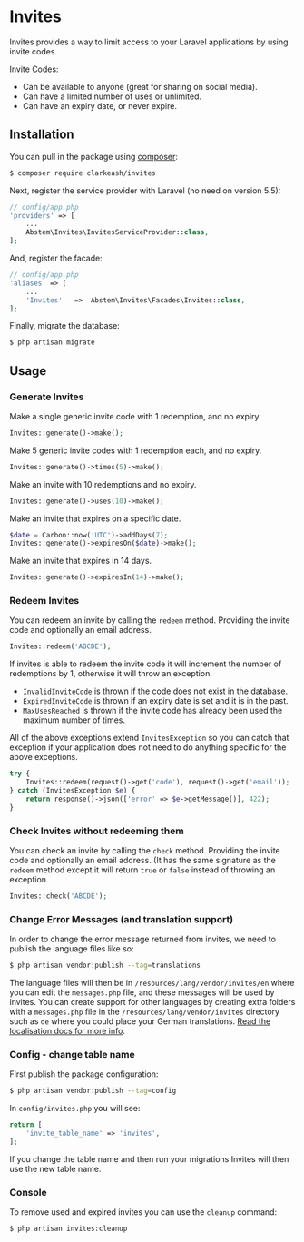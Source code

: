 # Invites

Invites provides a way to limit access to your Laravel applications by using invite codes.

Invite Codes:
* Can be available to anyone (great for sharing on social media).
* Can have a limited number of uses or unlimited.
* Can have an expiry date, or never expire.

## Installation

You can pull in the package using [composer](https://getcomposer.org):

```bash
$ composer require clarkeash/invites
```

Next, register the service provider with Laravel (no need on version 5.5):

```php
// config/app.php
'providers' => [
    ...
    Abstem\Invites\InvitesServiceProvider::class,
];
```

And, register the facade:

```php
// config/app.php
'aliases' => [
    ...
    'Invites'   =>  Abstem\Invites\Facades\Invites::class,
];
```

Finally, migrate the database:

```bash
$ php artisan migrate
```

## Usage

### Generate Invites

Make a single generic invite code with 1 redemption, and no expiry.
```php
Invites::generate()->make();
```

Make 5 generic invite codes with 1 redemption each, and no expiry.
```php
Invites::generate()->times(5)->make();
```

Make an invite with 10 redemptions and no expiry.
```php
Invites::generate()->uses(10)->make();
```

Make an invite that expires on a specific date.
```php
$date = Carbon::now('UTC')->addDays(7);
Invites::generate()->expiresOn($date)->make();
```

Make an invite that expires in 14 days.
```php
Invites::generate()->expiresIn(14)->make();
```


### Redeem Invites

You can redeem an invite by calling the ````redeem```` method. Providing the invite code and optionally an email address.

```php
Invites::redeem('ABCDE');
```

If invites is able to redeem the invite code it will increment the number of redemptions by 1, otherwise it will throw an exception.

* ````InvalidInviteCode```` is thrown if the code does not exist in the database.
* ````ExpiredInviteCode```` is thrown if an expiry date is set and it is in the past.
* ````MaxUsesReached```` is thrown if the invite code has already been used the maximum number of times.

All of the above exceptions extend ````InvitesException```` so you can catch that exception if your application does not need to do anything specific for the above exceptions.

```php
try {
    Invites::redeem(request()->get('code'), request()->get('email'));
} catch (InvitesException $e) {
    return response()->json(['error' => $e->getMessage()], 422);
}
```

### Check Invites without redeeming them

You can check an invite by calling the ````check```` method. Providing the invite code and optionally an email address. (It has the same signature as the ````redeem```` method except it will return ````true```` or ````false```` instead of throwing an exception.

```php
Invites::check('ABCDE');
```

### Change Error Messages (and translation support)

In order to change the error message returned from invites, we need to publish the language files like so:

```bash
$ php artisan vendor:publish --tag=translations
```

The language files will then be in ````/resources/lang/vendor/invites/en```` where you can edit the ````messages.php```` file, and these messages will be used by invites. You can create support for other languages by creating extra folders with a ````messages.php```` file in the ````/resources/lang/vendor/invites```` directory such as ````de```` where you could place your German translations. [Read the localisation docs for more info](https://laravel.com/docs/localization).

### Config - change table name

First publish the package configuration:

```bash
$ php artisan vendor:publish --tag=config
```

In `config/invites.php` you will see:

```php
return [
    'invite_table_name' => 'invites',
];
```
 If you change the table name and then run your migrations Invites will then use the new table name.
 
 ### Console
 
 To remove used and expired invites you can use the `cleanup` command:
 
 ```bash
$ php artisan invites:cleanup
```